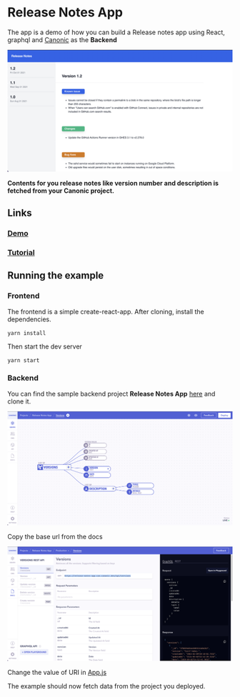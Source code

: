 # Release Notes App

The app is a demo of how you can build a Release notes app using React, graphql and [Canonic](https://canonic.dev/) as the **Backend**

![Screenshot](./screenshots/screenshot-1.png)

**Contents for you release notes like version number and description is fetched from your Canonic project.**

## Links

### [Demo](https://canonic-release-notes.netlify.app)

### [Tutorial](https://dev.to/canonic/publish-changelog-for-your-product-using-react-and-tailwind-nmn)

## Running the example

### Frontend

The frontend is a simple create-react-app. After cloning, install the dependencies.

```
yarn install
```

Then start the dev server

```
yarn start
```

### Backend

You can find the sample backend project **Release Notes App** [here](https://app.canonic.dev/dashboard/marketplace/samples) and clone it.

![Screenshot](./screenshots/screenshot-2.png)

Copy the base url from the docs

![Screenshot](./screenshots/screenshot-3.png)

Change the value of URI in [App.js](./src/App.js)

The example should now fetch data from the project you deployed.
